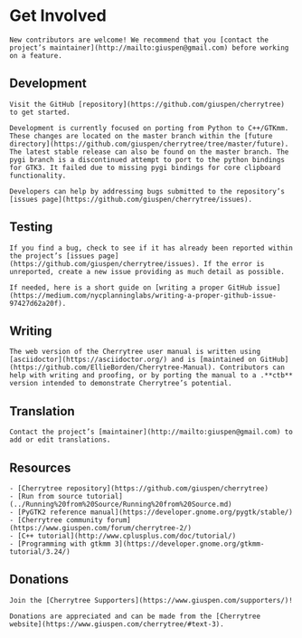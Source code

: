 
# Get Involved


	New contributors are welcome! We recommend that you [contact the project’s maintainer](http://mailto:giuspen@gmail.com) before working on a feature.

 ## Development

	Visit the GitHub [repository](https://github.com/giuspen/cherrytree) to get started.

	Development is currently focused on porting from Python to C++/GTKmm. These changes are located on the master branch within the [future directory](https://github.com/giuspen/cherrytree/tree/master/future). The latest stable release can also be found on the master branch. The pygi branch is a discontinued attempt to port to the python bindings for GTK3. It failed due to missing pygi bindings for core clipboard functionality.

	Developers can help by addressing bugs submitted to the repository’s [issues page](https://github.com/giuspen/cherrytree/issues).

 ## Testing

	If you find a bug, check to see if it has already been reported within the project’s [issues page](https://github.com/giuspen/cherrytree/issues). If the error is unreported, create a new issue providing as much detail as possible.

	If needed, here is a short guide on [writing a proper GitHub issue](https://medium.com/nycplanninglabs/writing-a-proper-github-issue-97427d62a20f).

 ## Writing

	The web version of the Cherrytree user manual is written using [asciidoctor](https://asciidoctor.org/) and is [maintained on GitHub](https://github.com/EllieBorden/Cherrytree-Manual). Contributors can help with writing and proofing, or by porting the manual to a .**ctb** version intended to demonstrate Cherrytree’s potential. 

 ## Translation

	Contact the project’s [maintainer](http://mailto:giuspen@gmail.com) to add or edit translations.

 ## Resources

	- [Cherrytree repository](https://github.com/giuspen/cherrytree)
	- [Run from source tutorial](../Running%20from%20Source/Running%20from%20Source.md)
	- [PyGTK2 reference manual](https://developer.gnome.org/pygtk/stable/)
	- [Cherrytree community forum](https://www.giuspen.com/forum/cherrytree-2/)
	- [C++ tutorial](http://www.cplusplus.com/doc/tutorial/)
	- [Programming with gtkmm 3](https://developer.gnome.org/gtkmm-tutorial/3.24/)

 ## Donations

	Join the [Cherrytree Supporters](https://www.giuspen.com/supporters/)!
	
	Donations are appreciated and can be made from the [Cherrytree website](https://www.giuspen.com/cherrytree/#text-3).
